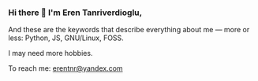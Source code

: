### Hi there 👋 I'm Eren Tanriverdioglu,

And these are the keywords that describe everything about me — more or less: 
Python, JS, GNU/Linux, FOSS.

I may need more hobbies.

To reach me: [erentnr@yandex.com](mailto:erentnr@yandex.com)

